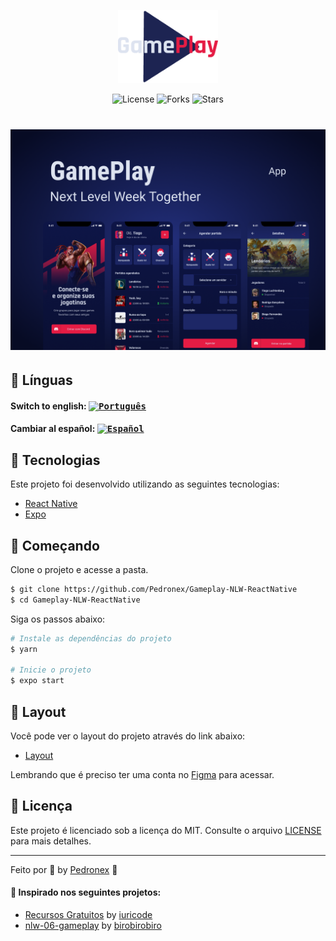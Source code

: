 <p align="center">
  <img alt="gameplay" src=".github/assets/logo.png" width="160px">
</p>

<p align="center">
  <img  src="https://img.shields.io/static/v1?label=license&message=MIT&color=991f36&labelColor=0D133D" alt="License">
  
  <img src="https://img.shields.io/github/forks/pedronex/Gameplay-NLW-ReactNative?label=forks&message=MIT&color=991f36&labelColor=0D133D" alt="Forks">

  <img src="https://img.shields.io/github/forks/pedronex/Gameplay-NLW-ReactNative?label=stars&message=MIT&color=991f36&labelColor=0D133D" alt="Stars">
</p>

<h1 align="center">
    <img alt="gameplay" title="Gameplay" src=".github/assets/cover.png" />
</h1>

## 💬 Línguas

#### Switch to english: <kbd>[<img title="Português" alt="Português" src="https://raw.githubusercontent.com/iuricode/recursos-gratuitos/master/flags/eua.png" width="22">](.github/translation/english/README.en.md)</kbd>

#### Cambiar al español: <kbd>[<img title="Español" alt="Español" src="https://raw.githubusercontent.com/iuricode/recursos-gratuitos/master/flags/es.png" width="22">](.github/translation/espanol/README.es.md)</kbd>

## 🧪 Tecnologias

Este projeto foi desenvolvido utilizando as seguintes tecnologias:

- [React Native](https://reactnative.dev/)
- [Expo](https://expo.io/)

## 🚀 Começando

Clone o projeto e acesse a pasta.

```bash
$ git clone https://github.com/Pedronex/Gameplay-NLW-ReactNative
$ cd Gameplay-NLW-ReactNative
```

Siga os passos abaixo:

```bash
# Instale as dependências do projeto
$ yarn

# Inicie o projeto
$ expo start
```

## 🔖 Layout

Você pode ver o layout do projeto através do link abaixo:

- [Layout](https://www.figma.com/file/0kv33XYjvOgvKGKHBaiR07/GamePlay-NLW-Together/duplicate)

Lembrando que é preciso ter uma conta no [Figma](http://figma.com/) para acessar.

## 📝 Licença

Este projeto é licenciado sob a licença do MIT. Consulte o arquivo [LICENSE](LICENSE.md) para mais detalhes.

---

Feito por 💜 by [Pedronex](https://pedronex.github.io/Pedronex/) 👋

#### 💙 Inspirado nos seguintes projetos:

- [Recursos Gratuitos](https://github.com/iuricode/recursos-gratuitos) by [iuricode](https://iuricode-links.vercel.app)
- [nlw-06-gameplay](https://github.com/birobirobiro/nlw-06-gameplay) by [birobirobiro](https://birobirobiro.dev)
